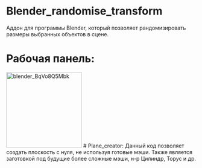 # Blender_randomise_transform
Аддон для программы Blender, который позволяет рандомизировать размеры выбранных объектов в сцене.

# Рабочая панель:
<img width="200" alt="blender_BqVo8Q5Mbk" src="https://github.com/Kiry921/Blender_randomise_transform/assets/134440347/5b532f4f-3086-47f3-8918-96bec34521a9">
# Plane_creator:
Данный код позволяет создать плоскость с нуля, не используя готовые мэши. Также является заготовкой под будущие более сложные мэши, н-р Цилиндр, Торус и др.
